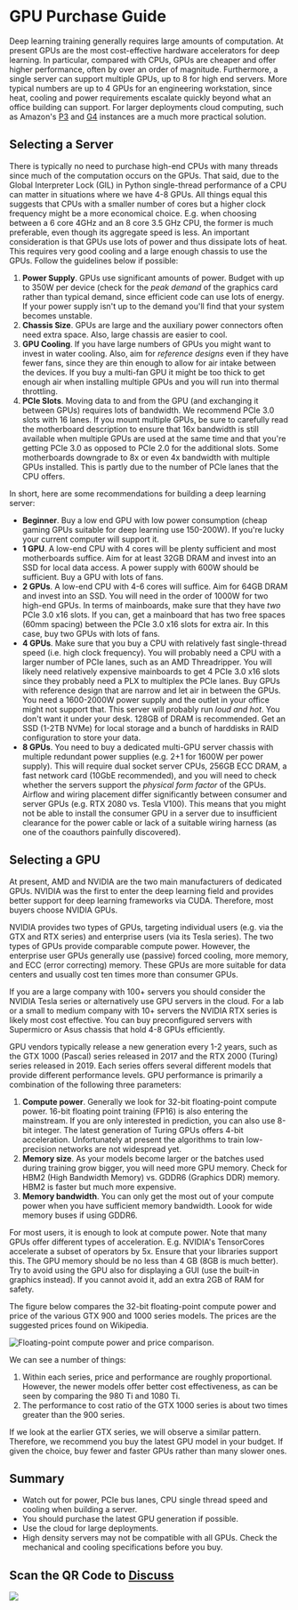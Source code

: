 # GPU Purchase Guide

Deep learning training generally requires large amounts of computation. At present GPUs are the most cost-effective hardware accelerators for deep learning. In particular, compared with CPUs, GPUs are cheaper and offer higher performance, often by over an order of magnitude. Furthermore, a single server can support multiple GPUs, up to 8 for high end servers. More typical numbers are up to 4 GPUs for an engineering workstation, since heat, cooling and power requirements escalate quickly beyond what an office building can support. For larger deployments cloud computing, such as Amazon's [P3](https://aws.amazon.com/ec2/instance-types/p3/) and [G4](https://aws.amazon.com/blogs/aws/in-the-works-ec2-instances-g4-with-nvidia-t4-gpus/) instances are a much more practical solution. 

## Selecting a Server

There is typically no need to purchase high-end CPUs with many threads since much of the computation occurs on the GPUs. That said, due to the Global Interpreter Lock (GIL) in Python single-thread performance of a CPU can matter in situations where we have 4-8 GPUs. All things equal this suggests that CPUs with a smaller number of cores but a higher clock frequency might be a more economical choice. E.g. when choosing between a 6 core 4GHz and an 8 core 3.5 GHz CPU, the former is much preferable, even though its aggregate speed is less. 
An important consideration is that GPUs use lots of power and thus dissipate lots of heat. This requires very good cooling and a large enough chassis to use the GPUs. Follow the guidelines below if possible:

1. **Power Supply**. GPUs use significant amounts of power. Budget with up to 350W per device
   (check for the *peak demand* of the graphics card rather than
   typical demand, since efficient code can use lots of energy. If
   your power supply isn't up to the demand you'll find that your
   system becomes unstable. 
1. **Chassis Size**. GPUs are large and the auxiliary power connectors
   often need extra space. Also, large chassis are easier to cool.
1. **GPU Cooling**. If you have large numbers of GPUs you might want
   to invest in water cooling. Also, aim for *reference designs* even
   if they have fewer fans, since they are thin enough to allow for
   air intake between the devices. If you buy a multi-fan GPU it might
   be too thick to get enough air when installing multiple GPUs and
   you will run into thermal throttling.
1. **PCIe Slots**. Moving data to and from the GPU (and exchanging it
   between GPUs) requires lots of bandwidth. We recommend PCIe 3.0
   slots with 16 lanes. If you mount multiple GPUs, be sure to
   carefully read the motherboard description to ensure that 16x
   bandwidth is still available when multiple GPUs are used at the
   same time and that you're getting PCIe 3.0 as opposed to PCIe 2.0
   for the additional slots. Some motherboards downgrade to 8x or even
   4x bandwidth with multiple GPUs installed. This is partly due to
   the number of PCIe lanes that the CPU offers. 

In short, here are some recommendations for building a deep learning
server:

* **Beginner**. Buy a low end GPU with low power consumption (cheap
  gaming GPUs suitable for deep learning use 150-200W). If you're
  lucky your current computer will support it.
* **1 GPU**. A low-end CPU with 4 cores will be plenty sufficient
  and most motherboards suffice. Aim for at least 32GB DRAM and invest
  into an SSD for local data access. A power supply with 600W should
  be sufficient. Buy a GPU with lots of fans. 
* **2 GPUs**. A low-end CPU with 4-6 cores will suffice. Aim for
  64GB DRAM and invest into an SSD. You will need in the order of
  1000W for two high-end GPUs. In terms of mainboards, make sure that
  they have *two* PCIe 3.0 x16 slots. If you can, get a mainboard that
  has two free spaces (60mm spacing) between the PCIe 3.0 x16 slots
  for extra air. In this case, buy two GPUs with lots of fans.
* **4 GPUs**. Make sure that you buy a CPU with relatively fast
  single-thread speed (i.e. high clock frequency). You will probably
  need a CPU with a larger number of PCIe lanes, such as an AMD
  Threadripper. You will likely need relatively expensive mainboards
  to get 4 PCIe 3.0 x16 slots since they probably need a PLX to
  multiplex the PCIe lanes. Buy GPUs with reference design that are
  narrow and let air in between the GPUs. You need a 1600-2000W
  power supply and the outlet in your office might not support
  that. This server will probably run *loud and hot*. You don't want
  it under your desk. 128GB of DRAM is recommended. Get an SSD (1-2TB
  NVMe) for local storage and a bunch of harddisks in RAID
  configuration to store your data.
* **8 GPUs**. You need to buy a dedicated multi-GPU server chassis with multiple
  redundant power supplies (e.g. 2+1 for 1600W per power supply). This
  will require dual socket server CPUs, 256GB ECC DRAM, a fast network card
  (10GbE recommended), and you will need to check whether the servers
  support the *physical form factor* of the GPUs. Airflow and wiring
  placement differ significantly between consumer and server GPUs
  (e.g. RTX 2080 vs. Tesla V100). This means that you might not be
  able to install the consumer GPU in a server due to insufficient
  clearance for the power cable or lack of a suitable wiring harness
  (as one of the coauthors painfully discovered). 

## Selecting a GPU

At present, AMD and NVIDIA are the two main manufacturers of dedicated
GPUs. NVIDIA was the first to enter the deep learning field and
provides better support for deep learning frameworks via
CUDA. Therefore, most buyers choose NVIDIA GPUs.

NVIDIA provides two types of GPUs, targeting individual users
(e.g. via the GTX and RTX series) and enterprise users (via its Tesla
series). The two types of GPUs provide comparable compute
power. However, the enterprise user GPUs generally use (passive)
forced cooling, more memory, and ECC (error correcting) memory. These
GPUs are more suitable for data centers and usually cost ten times
more than consumer GPUs.

If you are a large company with 100+ servers you should consider
the NVIDIA Tesla series or alternatively use GPU servers in the cloud.
For a lab or a small to medium company with 10+ servers the NVIDIA RTX
series is likely most cost effective. You can buy preconfigured
servers with Supermicro or Asus chassis that hold 4-8 GPUs
efficiently.

GPU vendors typically release a new generation every 1-2 years, such
as the GTX 1000 (Pascal) series released in 2017 and the RTX 2000
(Turing) series released in 2019. Each series offers several different
models that provide different performance levels. GPU performance is
primarily a combination of the following three parameters:

1. **Compute power**. Generally we look for 32-bit floating-point
   compute power. 16-bit floating point training (FP16) is also
   entering the mainstream. If you are only interested in prediction,
   you can also use 8-bit integer. The latest generation of Turing
   GPUs offers 4-bit acceleration. Unfortunately at present the
   algorithms to train low-precision networks are not widespread yet.
1. **Memory size**. As your models become larger or the batches used
   during training grow bigger, you will need more GPU memory. Check
   for HBM2 (High Bandwidth Memory) vs. GDDR6 (Graphics DDR)
   memory. HBM2 is faster but much more expensive. 
3. **Memory bandwidth**. You can only get the most out of your compute
   power when you have sufficient memory bandwidth. Loook for wide
   memory buses if using GDDR6. 

For most users, it is enough to look at compute power. Note that many
GPUs offer different types of acceleration. E.g. NVIDIA's TensorCores
accelerate a subset of operators by 5x. Ensure that your libraries
support this. The GPU memory should be no less than 4 GB (8GB is much
better). Try to avoid using the GPU also for displaying a GUI (use the
built-in graphics instead). If you cannot avoid it, add an extra 2GB
of RAM for safety. 

The figure below compares the 32-bit floating-point compute power and price of the various GTX 900 and 1000 series models. The prices are the suggested prices found on Wikipedia.

![Floating-point compute power and price comparison. ](../img/gtx.png)

We can see a number of things:

1. Within each series, price and performance are roughly proportional. However, the newer models offer better cost effectiveness, as can be seen by comparing the 980 Ti and 1080 Ti.
2. The performance to cost ratio of the GTX 1000 series is about two
   times greater than the 900 series. 

If we look at the earlier GTX series, we will observe a similar
pattern. Therefore, we recommend you buy the latest GPU model in your
budget. If given the choice, buy fewer and faster GPUs rather than
many slower ones. 

## Summary

* Watch out for power, PCIe bus lanes, CPU single thread speed and
  cooling when building a server.
* You should purchase the latest GPU generation if possible.
* Use the cloud for large deployments.
* High density servers may not be compatible with all GPUs. Check the
  mechanical and cooling specifications before you buy.

## Scan the QR Code to [Discuss](https://discuss.mxnet.io/t/2400)

![](../img/qr_buy-gpu.svg)
